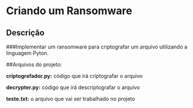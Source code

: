 # Criando um Ransomware

## Descrição
###Implementar um ransomware para criptografar um arquivo utilizando a linguagem Pyton.

##Arquivos do projeto:

**criptografador.py:** código que irá criptografar o arquivo

**decrypter.py:** código que irá descriptografar o arquivo

**teste.txt:** o arquivo que vai ser trabalhado no projeto
